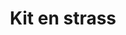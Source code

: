 ---
title: Kit en strass
date: 
draft: false

# descripcion
description : Aros colgantes en plata 925 con detalles en strass

materials: Plata 925

color: 

dimensions: 

code: 01-06-0975

type: "Aros"

categories: []

price: $3.640,00

price_eftvo: $3.090,00

# Images
# first image will be shown in the product page
images:
  # - image: "images/path_to_image"
  # La ubicacion de las imagenes es imagenes/Aros/Aros.Strass/01-06-0975-kit-en-strass
  - image: "./images/aros/strass/01-06-0975-kit-en-strass_a.jpg"
  - image: "./images/aros/strass/01-06-0975-kit-en-strass_b.jpg"
---